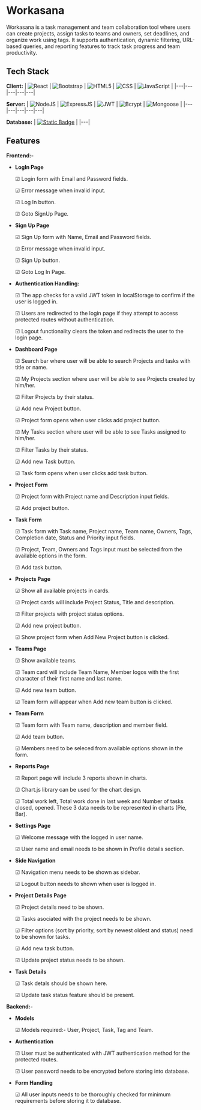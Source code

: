 
# Workasana

Workasana is a task management and team collaboration tool where users can create projects, assign tasks to teams and owners, set deadlines, and organize work using tags. It supports authentication, dynamic filtering, URL-based queries, and reporting features to track task progress and team productivity.



## Tech Stack

**Client:**
| ![React](https://img.shields.io/badge/React-212121?logo=react&labelColor=black) | ![Bootstrap](https://img.shields.io/badge/Bootstrap-212121?logo=bootstrap&labelColor=white) | ![HTML5](https://img.shields.io/badge/HTML-212121?logo=html5&labelColor=white) | ![CSS](https://img.shields.io/badge/CSS-212121?logo=css3&labelColor=grey) | ![JavaScript](https://img.shields.io/badge/JavaScript-212121?logo=javascript&labelColor=grey) |
|---|---|---|---|---|

**Server:**
| ![NodeJS](https://img.shields.io/badge/NodeJS-212121?logo=nodedotjs&labelColor=grey) | ![ExpressJS](https://img.shields.io/badge/ExpressJS-212121?logo=express&labelColor=grey) | ![JWT](https://img.shields.io/badge/JWT-212121?logo=auth0&labelColor=white) | ![Bcrypt](https://img.shields.io/badge/Bcrypt-212121?logo=cryptpad&labelColor=whiblablackckte) | ![Mongoose](https://img.shields.io/badge/Mongoose-212121?logo=mongoose&labelColor=black)  |
|---|---|---|---|---|


**Database:**
| [![Static Badge](https://img.shields.io/badge/MongoDB-212121?logo=mongodb&labelColor=grey)](#) |
|---|



## Features

**Frontend:-**

- **LogIn Page**

    ☑  Login form with Email and Password fields.

    ☑  Error message when invalid input.

    ☑  Log In button.

    ☑  Goto SignUp Page.
- **Sign Up Page**

    ☑  Sign Up  form with Name, Email and Password fields.

    ☑  Error message when invalid input.

    ☑  Sign Up button.

    ☑  Goto Log In Page.

- **Authentication Handling:**

    ☑  The app checks for a valid JWT token in localStorage to confirm if the user is logged in.

    ☑  Users are redirected to the login page if they attempt to access protected routes without authentication.

    ☑  Logout functionality clears the token and redirects the user to the login page.
    
- **Dashboard Page**

    ☑  Search bar where user will be able to search Projects and tasks with title or name.

    ☑  My Projects section where user will be able to see Projects created by him/her.

    ☑  Filter Projects by their status.

    ☑  Add new Project button.

    ☑  Project form opens when user clicks add project button.

    ☑  My Tasks section where user will be able to see Tasks assigned to him/her.

    ☑  Filter Tasks by their status.

    ☑  Add new Task button.

    ☑  Task form opens when user clicks add task button.

- **Project Form**

    ☑  Project form with Project name and Description input fields.

    ☑  Add project button.

- **Task Form**

    ☑  Task form with Task name, Project name, Team name, Owners, Tags, Completion date, Status and Priority input fields.

    ☑  Project, Team, Owners and Tags input must be selected from the available options in the form.

    ☑  Add task button.

- **Projects Page**

    ☑  Show all available projects in cards.

    ☑  Project cards will include Project Status, Title and description.

    ☑  Filter projects with project status options. 

    ☑  Add new project button.

    ☑  Show project form when Add New Project button is clicked.

- **Teams Page**

    ☑  Show available teams.

    ☑  Team card will include Team Name, Member logos with the first character of their first name and last name.

    ☑  Add new team button.

    ☑ Team form will appear when Add new team button is clicked.

-  **Team Form**

    ☑  Team form with Team name, description and member field.

    ☑  Add team button.

    ☑  Members need to be seleced from available options shown in the form.

-  **Reports Page**

    ☑  Report page will include 3 reports shown in charts.

    ☑  Chart.js library can be used for the chart design.

    ☑  Total work left, Total work done in last week and Number of tasks closed, opened. These 3 data needs to be represented in charts (Pie, Bar).

-  **Settings Page**

    ☑  Welcome message with the logged in user name.

    ☑  User name and email needs to be shown in Profile details section.

-  **Side Navigation**

    ☑  Navigation menu needs to be shown as sidebar.

    ☑  Logout button needs to shown when user is logged in.

-  **Project Details Page**

    ☑  Project details need to be shown.

    ☑  Tasks asociated with the project needs to be shown.

    ☑  Filter options (sort by priority, sort by newest oldest and status) need to be shown for tasks.

    ☑  Add new task button.

    ☑  Update project status needs to be shown.

-  **Task Details**

    ☑  Task detals should be shown here.

    ☑  Update task status feature should be present.

**Backend:-**

-  **Models**

    ☑ Models required:- User, Project, Task, Tag and Team.

-  **Authentication**

    ☑ User must be authenticated with JWT authentication method for the protected routes.

    ☑ User password needs to be encrypted before storing into database.

-  **Form Handling**

    ☑ All user inputs needs to be thoroughly checked for minimum requirements before storing it to database.
